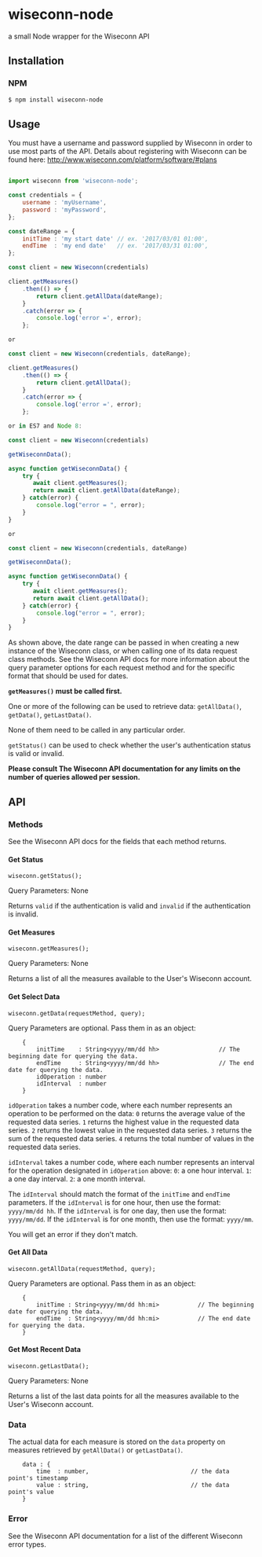# wiseconn-node

a small Node wrapper for the Wiseconn API

## Installation

### NPM

```bash
$ npm install wiseconn-node
```

## Usage

You must have a username and password supplied by Wiseconn in order to use most parts of the
API. Details about registering with Wiseconn can be found here:
http://www.wiseconn.com/platform/software/#plans

```js

import wiseconn from 'wiseconn-node';

const credentials = {
    username : 'myUsername',
    password : 'myPassword',
};

const dateRange = {
    initTime : 'my start date' // ex. '2017/03/01 01:00',
    endTime  : 'my end date'   // ex. '2017/03/31 01:00',
};

const client = new Wiseconn(credentials)

client.getMeasures()
    .then(() => {
        return client.getAllData(dateRange);
    }
    .catch(error => {
        console.log('error =', error);
    };

or

const client = new Wiseconn(credentials, dateRange);

client.getMeasures()
    .then(() => {
        return client.getAllData();
    }
    .catch(error => {
        console.log('error =', error);
    };

or in ES7 and Node 8:

const client = new Wiseconn(credentials)

getWiseconnData();

async function getWiseconnData() {
    try {
       await client.getMeasures();
       return await client.getAllData(dateRange);
    } catch(error) {
        console.log("error = ", error);
    }
}

or

const client = new Wiseconn(credentials, dateRange)

getWiseconnData();

async function getWiseconnData() {
    try {
       await client.getMeasures();
       return await client.getAllData();
    } catch(error) {
        console.log("error = ", error);
    }
}

```

As shown above, the date range can be passed in when creating
a new instance of the Wiseconn class, or when calling one of
its data request class methods. See the Wiseconn API docs for
more information about the query parameter options for each
request method and for the specific format that should be used for dates.


**`getMeasures()` must be called first.**

One or more of the following can be used to retrieve data:
`getAllData()`, `getData()`, `getLastData()`.

None of them need to be called in any particular order.

`getStatus()` can be used to check whether the user's authentication
status is valid or invalid.

**Please consult The Wiseconn API documentation for any limits on the
number of queries allowed per session.**

## API

### Methods

See the Wiseconn API docs for the fields that each method returns.

#### Get Status

```
wiseconn.getStatus();
```

Query Parameters: None

Returns `valid` if the authentication is valid and `invalid` if the authentication is invalid.

#### Get Measures

```
wiseconn.getMeasures();
```

Query Parameters: None

Returns a list of all the measures available to the User's Wiseconn account.

#### Get Select Data

```
wiseconn.getData(requestMethod, query);
```

Query Parameters are optional. Pass them in as an object:

```
    {
        initTime    : String<yyyy/mm/dd hh>                 // The beginning date for querying the data.
        endTime     : String<yyyy/mm/dd hh>                 // The end date for querying the data.
        idOperation : number
        idInterval  : number
    }

```

`idOperation` takes a number code, where each number represents an operation to be performed on the data:
`0` returns the average value of the requested data series.
`1` returns the highest value in the requested data series.
`2` returns the lowest value in the requested data series.
`3` returns the sum of the requested data series.
`4` returns the total number of values in the requested data series.

`idInterval` takes a number code, where each number represents an interval for the operation
designated in `idOperation` above:
`0`: a one hour interval.
`1`: a one day interval.
`2`: a one month interval.

The `idInterval` should match the format of the `initTime` and `endTime` parameters.
If the `idInterval` is for one hour, then use the format: `yyyy/mm/dd hh`.
If the `idInterval` is for one day, then use the format: `yyyy/mm/dd`.
If the `idInterval` is for one month, then use the format: `yyyy/mm`.

You will get an error if they don't match.

#### Get All Data

```
wiseconn.getAllData(requestMethod, query);
```

Query Parameters are optional. Pass them in as an object:

```
    {
        initTime : String<yyyy/mm/dd hh:mi>           // The beginning date for querying the data.
        endTime  : String<yyyy/mm/dd hh:mi>           // The end date for querying the data.
    }

```

#### Get Most Recent Data

```
wiseconn.getLastData();
```

Query Parameters: None

Returns a list of the last data points for all the measures available to the User's Wiseconn account.

### Data

The actual data for each measure is stored on the `data` property
on measures retrieved by `getAllData()` or `getLastData()`.

```
    data : {
        time  : number,                             // the data point's timestamp
        value : string,                             // the data point's value
    }
```

### Error

See the Wiseconn API documentation for a list of the different Wiseconn error types.
